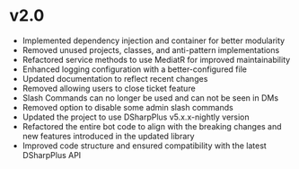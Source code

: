 # v2.0
- Implemented dependency injection and container for better modularity
- Removed unused projects, classes, and anti-pattern implementations
- Refactored service methods to use MediatR for improved maintainability
- Enhanced logging configuration with a better-configured file
- Updated documentation to reflect recent changes
- Removed allowing users to close ticket feature
- Slash Commands can no longer be used and can not be seen in DMs
- Removed option to disable some admin slash commands
- Updated the project to use DSharpPlus v5.x.x-nightly version
- Refactored the entire bot code to align with the breaking changes and new features introduced in the updated library
- Improved code structure and ensured compatibility with the latest DSharpPlus API